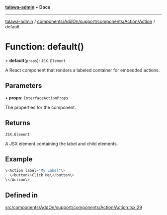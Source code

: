 [**talawa-admin**](../../../../../../../README.md) • **Docs**

***

[talawa-admin](../../../../../../../modules.md) / [components/AddOn/support/components/Action/Action](../README.md) / default

# Function: default()

\> **default**(`props`): `JSX.Element`

A React component that renders a labeled container for embedded actions.

## Parameters

• **props**: `InterfaceActionProps`

The properties for the component.

## Returns

`JSX.Element`

A JSX element containing the label and child elements.

## Example

```ts
\<Action label="My Label"\>
  \<button\>Click Me\</button\>
\</Action\>
```

## Defined in

[src/components/AddOn/support/components/Action/Action.tsx:29](https://github.com/PalisadoesFoundation/talawa-admin/blob/ec91a82db6f7a7a061fbb4ea9639f2bff335faa5/src/components/AddOn/support/components/Action/Action.tsx#L29)
